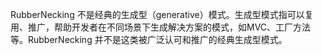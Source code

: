 RubberNecking 不是经典的生成型（generative）模式。生成型模式指可以复用、推广，帮助开发者在不同场景下生成解决方案的模式，如MVC、工厂方法等。RubberNecking 并不是这类被广泛认可和推广的经典生成型模式。